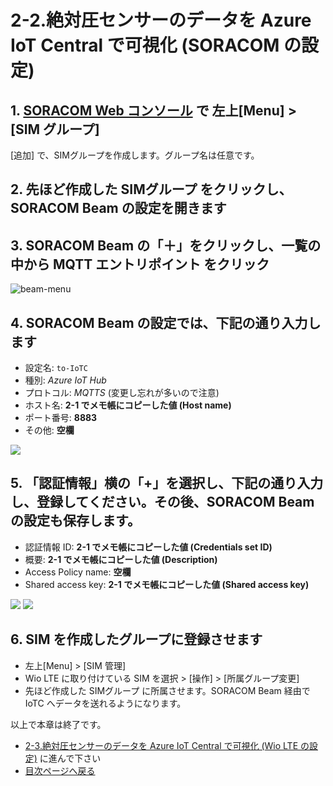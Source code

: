 # 2-2.絶対圧センサーのデータを Azure IoT Central で可視化 (SORACOM の設定)

## 1. [SORACOM Web コンソール](https://console.soracom.io/) で 左上[Menu] > [SIM グループ]

[追加] で、SIMグループを作成します。グループ名は任意です。

## 2. 先ほど作成した SIMグループ をクリックし、 SORACOM Beam の設定を開きます

## 3. SORACOM Beam の「＋」をクリックし、一覧の中から **MQTT エントリポイント** をクリック

![beam-menu](https://docs.google.com/drawings/d/e/2PACX-1vTomsQdSLg-QaoYG591c1-NJYobwgXI6YqppP8h16NnxBLi8sd-QXFJvrrKrKCz6JW4d0oVp-UXCIdT/pub?w=435&h=407)

## 4. SORACOM Beam の設定では、下記の通り入力します

* 設定名: `to-IoTC`
* 種別: *Azure IoT Hub*
* プロトコル: *MQTTS* (変更し忘れが多いので注意)
* ホスト名: **2-1 でメモ帳にコピーした値 (Host name)**
* ポート番号: **8883**
* その他: **空欄**


![](https://docs.google.com/drawings/d/e/2PACX-1vSfZubqspfGJgRFN-PuViUAOlISUXTV9WyXOjqe8KU20hie6rwz1Y-2W6ou10Wfa554M2wRx5GJz7sk/pub?w=204&h=346)

## 5. 「認証情報」横の「+」を選択し、下記の通り入力し、登録してください。その後、SORACOM Beam の設定も保存します。

* 認証情報 ID: **2-1 でメモ帳にコピーした値 (Credentials set ID)**
* 概要: **2-1 でメモ帳にコピーした値 (Description)**
* Access Policy name: **空欄**
* Shared access key: **2-1 でメモ帳にコピーした値 (Shared access key)**

![](https://docs.google.com/drawings/d/e/2PACX-1vTGri5mVTFtmSIjfQ-jEmhRbMHPacA2JeTLxqS1MPJDCXDeSJ6PYdRpLlisrXmMGuDrSCSrYqaMl1XR/pub?w=339&h=344)
![](https://docs.google.com/drawings/d/e/2PACX-1vSxDJnQ-fr0NESAWyMiwhjXqVft5A07IufH07gVJFE4W_GXEGG8Qy4N-nQaz4MOeOqFYu2YxH1_jvCu/pub?w=237&h=344)

## 6. SIM を作成したグループに登録させます

* 左上[Menu] > [SIM 管理]
* Wio LTE に取り付けている SIM を選択 > [操作] > [所属グループ変更]
* 先ほど作成した SIMグループ に所属させます。SORACOM Beam 経由で IoTC へデータを送れるようになります。

以上で本章は終了です。

* [2-3.絶対圧センサーのデータを Azure IoT Central で可視化 (Wio LTE の設定)](3-soracom-beam+azure-iot-central-Wio.md) に進んで下さい
* [目次ページへ戻る](../index.md)
